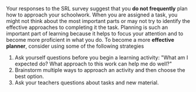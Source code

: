 Your responses to the SRL survey suggest that you **do not frequently** plan how to approach your schoolwork. When you are assigned a task, you might not think about the most important parts or may not try to identify the effective approaches to completing it the task. Planning is such an important part of learning because it helps to focus your attention and to become more proficient in what you do. To become a more **effective planner**, consider using some of the following strategies

1.	Ask yourself questions before you begin a learning activity: "What am I expected do? What approach to this work can help me do well?" 
2.	Brainstorm multiple ways to approach an activity and then choose the best option.
3.	Ask your teachers questions about tasks and new material.
